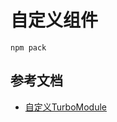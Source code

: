 
# 自定义组件

```shell
npm pack

```


## 参考文档

- [自定义TurboModule](https://gitee.com/openharmony-sig/ohos_react_native/blob/0.72.5-ohos-5.0-release/docs/zh-cn/TurboModule.md)